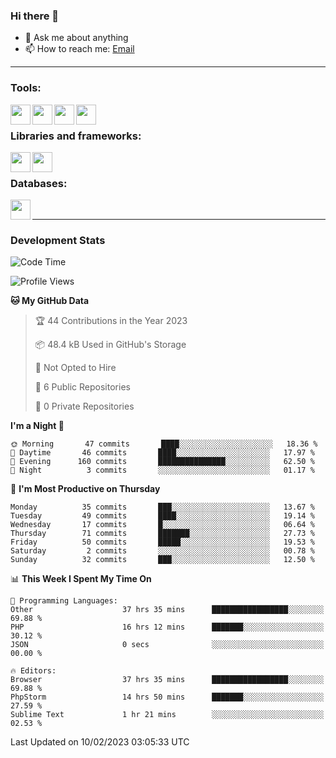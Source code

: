 ### Hi there 👋

- 💬 Ask me about anything
- 📫 How to reach me: [Email]

---

### Tools:
<img align='left' height="32" width="32" src="https://cdn.jsdelivr.net/npm/simple-icons@4.8.0/icons/phpstorm.svg" />
<img align='left' height="32" width="32" src="https://cdn.jsdelivr.net/npm/simple-icons@4.8.0/icons/sublimetext.svg" />
<img align='left' height="32" width="32" src="https://cdn.jsdelivr.net/npm/simple-icons@4.8.0/icons/laragon.svg" />
<img align='left' height="32" width="32" src="https://cdn.jsdelivr.net/npm/simple-icons@4.8.0/icons/xampp.svg" />
<br>

### Libraries and frameworks:
<img align='left' height="32" width="32" src="https://cdn.jsdelivr.net/npm/simple-icons@4.8.0/icons/laravel.svg" />
<img align='left' height="32" width="32" src="https://cdn.jsdelivr.net/npm/simple-icons@4.8.0/icons/jquery.svg" />
<br>

### Databases:
<img align='left' height="32" width="32" src="https://cdn.jsdelivr.net/npm/simple-icons@4.8.0/icons/mysql.svg" />
<br>

---
### Development Stats
<!--START_SECTION:waka-->
![Code Time](http://img.shields.io/badge/Code%20Time-938%20hrs%2042%20mins-blue)

![Profile Views](http://img.shields.io/badge/Profile%20Views-0-blue)

**🐱 My GitHub Data** 

> 🏆 44 Contributions in the Year 2023
 > 
> 📦 48.4 kB Used in GitHub's Storage 
 > 
> 🚫 Not Opted to Hire
 > 
> 📜 6 Public Repositories 
 > 
> 🔑 0 Private Repositories  
 > 
**I'm a Night 🦉** 

```text
🌞 Morning       47 commits       ████░░░░░░░░░░░░░░░░░░░░░   18.36 % 
🌆 Daytime       46 commits       ████░░░░░░░░░░░░░░░░░░░░░   17.97 % 
🌃 Evening      160 commits       ███████████████░░░░░░░░░░   62.50 % 
🌙 Night          3 commits       ░░░░░░░░░░░░░░░░░░░░░░░░░   01.17 % 

```
📅 **I'm Most Productive on Thursday** 

```text
Monday          35 commits       ███░░░░░░░░░░░░░░░░░░░░░░   13.67 % 
Tuesday         49 commits       ████░░░░░░░░░░░░░░░░░░░░░   19.14 % 
Wednesday       17 commits       █░░░░░░░░░░░░░░░░░░░░░░░░   06.64 % 
Thursday        71 commits       ███████░░░░░░░░░░░░░░░░░░   27.73 % 
Friday          50 commits       █████░░░░░░░░░░░░░░░░░░░░   19.53 % 
Saturday         2 commits       ░░░░░░░░░░░░░░░░░░░░░░░░░   00.78 % 
Sunday          32 commits       ███░░░░░░░░░░░░░░░░░░░░░░   12.50 % 

```


📊 **This Week I Spent My Time On** 

```text
💬 Programming Languages: 
Other                    37 hrs 35 mins      █████████████████░░░░░░░░   69.88 % 
PHP                      16 hrs 12 mins      ███████░░░░░░░░░░░░░░░░░░   30.12 % 
JSON                     0 secs              ░░░░░░░░░░░░░░░░░░░░░░░░░   00.00 % 

🔥 Editors: 
Browser                  37 hrs 35 mins      █████████████████░░░░░░░░   69.88 % 
PhpStorm                 14 hrs 50 mins      ███████░░░░░░░░░░░░░░░░░░   27.59 % 
Sublime Text             1 hr 21 mins        ░░░░░░░░░░░░░░░░░░░░░░░░░   02.53 % 

```


 Last Updated on 10/02/2023 03:05:33 UTC
<!--END_SECTION:waka-->

[huyviet]: https://huyviet.vn/
[EMAIl]: https://mail.google.com/mail/u/0/?fs=1&tf=cm&source=mailto&to=huynguyenviet0110@gmail.com
